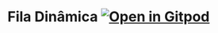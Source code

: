 # Fila Dinâmica       [![Open in Gitpod](https://gitpod.io/button/open-in-gitpod.svg)](https://gitpod.io/#https://github.com/lucianobajr/AEDS-2P/tree/master/Fila/FIla_Dinamica)
